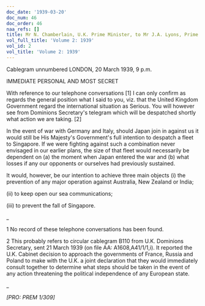 ```yaml
---
doc_date: '1939-03-20'
doc_num: 46
doc_order: 46
naa_refs: []
title: Mr N. Chamberlain, U.K. Prime Minister, to Mr J.A. Lyons, Prime Minister
vol_full_title: 'Volume 2: 1939'
vol_id: 2
vol_title: 'Volume 2: 1939'
---
```


Cablegram unnumbered LONDON, 20 March 1939, 9 p.m.

IMMEDIATE PERSONAL AND MOST SECRET

With reference to our telephone conversations [1] I can only confirm as regards the general position what I said to you, viz. that the United Kingdom Government regard the international situation as Serious. You will however see from Dominions Secretary's telegram which will be despatched shortly what action we are taking. [2]

In the event of war with Germany and Italy, should Japan join in against us it would still be His Majesty's Government's full intention to despatch a fleet to Singapore. If we were fighting against such a combination never envisaged in our earlier plans, the size of that fleet would necessarily be dependent on (a) the moment when Japan entered the war and (b) what losses if any our opponents or ourselves had previously sustained.

It would, however, be our intention to achieve three main objects (i) the prevention of any major operation against Australia, New Zealand or India;

(ii) to keep open our sea communications;

(iii) to prevent the fall of Singapore.

 _

1 No record of these telephone conversations has been found.

2 This probably refers to circular cablegram B110 from U.K. Dominions Secretary, sent 21 March 1939 (on file AA: A1608,A41/1/1,i). It reported the U.K. Cabinet decision to approach the governments of France, Russia and Poland to make with the U.K. a joint declaration that they would immediately consult together to determine what steps should be taken in the event of any action threatening the political independence of any European state.

_

 _[PRO: PREM 1/309]_